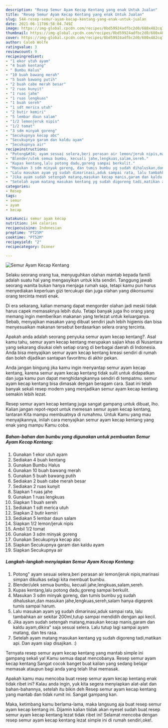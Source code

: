 ```yaml
---
description: "Resep Semur Ayam Kecap Kentang yang enak Untuk Jualan"
title: "Resep Semur Ayam Kecap Kentang yang enak Untuk Jualan"
slug: 544-resep-semur-ayam-kecap-kentang-yang-enak-untuk-jualan
date: 2021-06-11T06:58:04.749Z
image: https://img-global.cpcdn.com/recipes/0bd59924adfbc2d0/680x482cq70/semur-ayam-kecap-kentang-foto-resep-utama.jpg
thumbnail: https://img-global.cpcdn.com/recipes/0bd59924adfbc2d0/680x482cq70/semur-ayam-kecap-kentang-foto-resep-utama.jpg
cover: https://img-global.cpcdn.com/recipes/0bd59924adfbc2d0/680x482cq70/semur-ayam-kecap-kentang-foto-resep-utama.jpg
author: Caleb Wolfe
ratingvalue: 3
reviewcount: 9
recipeingredient:
- "1 ekor utuh ayam"
- "4 buah kentang"
- " Bumbu Halus"
- "10 buah bawang merah"
- "5 buah bawang putih"
- "2 buah cabe merah besar"
- "2 ruas kunyit"
- "1 ruas jahe"
- "1 ruas lengkuas"
- "1 buah sereh"
- "1 sdt merica utuh"
- "2 butir kemiri"
- "5 lembar daun salam"
- "1/2 lemonjeruk nipis"
- "1/2 tomat"
- "3 sdm minyak goreng"
- "Secukupnya kecap abc"
- "Secukupnya garam dan kaldu ayam"
- "Secukupnya air"
recipeinstructions:
- "Potong&#34; ayam sesuai selera,beri perasan air lemon/jeruk nipis,marinasi simpan dikulkas selagi kita membuat bumbu."
- "Blender/ulek semua bumbu, kecuali jahe,lengkuas,salam,sereh."
- "Kupas kentang,lalu potong dadu,goreng sampai berkulit."
- "Masukan 3 sdm minyak goreng, dan tumis bumbu yg sudah dihaluskan,dan masukan jahe,lengkuas,sereh,salam hanya digeprek tumis sampai harum."
- "Lalu masukan ayam yg sudah dimarinasi,aduk sampai rata, lalu tambahkan air sekitar 200ml,tutup sampai mendidih dengan api kecil."
- "Jika ayam sudah setengah matang,masukan kecap manis,garam dan kaldu ayam,dikira&#34; saja sesuai selera. Lalu tutup lagi sampai ayam matang, dan tes rasa."
- "Setelah ayam matang masukan kentang yg sudah digoreng tadi,matikan api. Dan ayam siap disajikan. :)"
categories:
- Resep
tags:
- semur
- ayam
- kecap

katakunci: semur ayam kecap 
nutrition: 144 calories
recipecuisine: Indonesian
preptime: "PT25M"
cooktime: "PT52M"
recipeyield: "2"
recipecategory: Dinner

---
```



![Semur Ayam Kecap Kentang](https://img-global.cpcdn.com/recipes/0bd59924adfbc2d0/680x482cq70/semur-ayam-kecap-kentang-foto-resep-utama.jpg)

Selaku seorang orang tua, menyuguhkan olahan mantab kepada famili adalah suatu hal yang mengasyikan untuk kita sendiri. Tanggung jawab seorang  wanita bukan hanya menjaga rumah saja, tetapi kamu pun harus menyediakan keperluan gizi tercukupi dan juga olahan yang dikonsumsi orang tercinta mesti enak.

Di era  sekarang, kalian memang dapat mengorder olahan jadi meski tidak harus capek memasaknya lebih dulu. Tetapi banyak juga lho orang yang memang ingin memberikan makanan yang terlezat untuk keluarganya. Sebab, menyajikan masakan yang dibuat sendiri jauh lebih higienis dan bisa menyesuaikan makanan tersebut berdasarkan selera orang tercinta. 



Apakah anda adalah seorang penyuka semur ayam kecap kentang?. Asal kamu tahu, semur ayam kecap kentang merupakan sajian khas di Nusantara yang sekarang disukai oleh setiap orang di berbagai daerah di Indonesia. Anda bisa menyajikan semur ayam kecap kentang kreasi sendiri di rumah dan boleh dijadikan santapan favoritmu di akhir pekan.

Anda jangan bingung jika kamu ingin menyantap semur ayam kecap kentang, karena semur ayam kecap kentang tidak sulit untuk didapatkan dan juga kamu pun dapat menghidangkannya sendiri di tempatmu. semur ayam kecap kentang bisa dimasak dengan beragam cara. Saat ini telah banyak sekali resep modern yang menjadikan semur ayam kecap kentang semakin lebih lezat.

Resep semur ayam kecap kentang juga sangat gampang untuk dibuat, lho. Kalian jangan repot-repot untuk memesan semur ayam kecap kentang, lantaran Kita mampu membuatnya di rumahmu. Untuk Kamu yang mau menyajikannya, inilah cara menyajikan semur ayam kecap kentang yang enak yang mampu Kamu coba.

<!--inarticleads1-->

##### Bahan-bahan dan bumbu yang digunakan untuk pembuatan Semur Ayam Kecap Kentang:

1. Gunakan 1 ekor utuh ayam
1. Sediakan 4 buah kentang
1. Gunakan  Bumbu Halus
1. Gunakan 10 buah bawang merah
1. Gunakan 5 buah bawang putih
1. Sediakan 2 buah cabe merah besar
1. Sediakan 2 ruas kunyit
1. Siapkan 1 ruas jahe
1. Gunakan 1 ruas lengkuas
1. Siapkan 1 buah sereh
1. Sediakan 1 sdt merica utuh
1. Siapkan 2 butir kemiri
1. Sediakan 5 lembar daun salam
1. Siapkan 1/2 lemon/jeruk nipis
1. Ambil 1/2 tomat
1. Gunakan 3 sdm minyak goreng
1. Gunakan Secukupnya kecap abc
1. Siapkan Secukupnya garam dan kaldu ayam
1. Siapkan Secukupnya air




<!--inarticleads2-->

##### Langkah-langkah menyiapkan Semur Ayam Kecap Kentang:

1. Potong&#34; ayam sesuai selera,beri perasan air lemon/jeruk nipis,marinasi simpan dikulkas selagi kita membuat bumbu.
1. Blender/ulek semua bumbu, kecuali jahe,lengkuas,salam,sereh.
1. Kupas kentang,lalu potong dadu,goreng sampai berkulit.
1. Masukan 3 sdm minyak goreng, dan tumis bumbu yg sudah dihaluskan,dan masukan jahe,lengkuas,sereh,salam hanya digeprek tumis sampai harum.
1. Lalu masukan ayam yg sudah dimarinasi,aduk sampai rata, lalu tambahkan air sekitar 200ml,tutup sampai mendidih dengan api kecil.
1. Jika ayam sudah setengah matang,masukan kecap manis,garam dan kaldu ayam,dikira&#34; saja sesuai selera. Lalu tutup lagi sampai ayam matang, dan tes rasa.
1. Setelah ayam matang masukan kentang yg sudah digoreng tadi,matikan api. Dan ayam siap disajikan. :)




Ternyata resep semur ayam kecap kentang yang mantab simple ini gampang sekali ya! Kamu semua dapat mencobanya. Resep semur ayam kecap kentang Sangat cocok banget buat kalian yang sedang belajar memasak ataupun bagi anda yang telah lihai memasak.

Apakah kamu mau mencoba buat resep semur ayam kecap kentang enak tidak ribet ini? Kalau anda ingin, yuk kita segera menyiapkan alat-alat dan bahan-bahannya, setelah itu bikin deh Resep semur ayam kecap kentang yang mantab dan tidak rumit ini. Sangat gampang kan. 

Maka, ketimbang kamu berlama-lama, maka langsung aja buat resep semur ayam kecap kentang ini. Dijamin kalian tiidak akan nyesel sudah buat resep semur ayam kecap kentang lezat tidak ribet ini! Selamat mencoba dengan resep semur ayam kecap kentang lezat simple ini di rumah sendiri,oke!.

